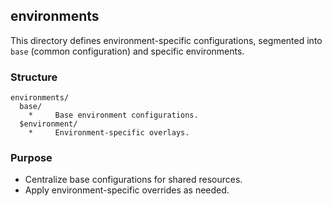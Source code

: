 ## environments

This directory defines environment-specific configurations, segmented into `base` (common configuration) and specific environments.

### Structure

```
environments/
  base/
    *     Base environment configurations.
  $environment/
    *     Environment-specific overlays.
```

### Purpose

- Centralize base configurations for shared resources.
- Apply environment-specific overrides as needed.
